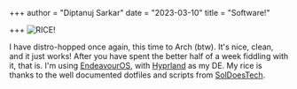 +++
author = "Diptanuj Sarkar"
date = "2023-03-10"
title = "Software!"

+++
![RICE!](/images/rice.png)

I have distro-hopped once again, this time to Arch (btw). It's nice, clean, and it just works! After you have spent the better half of a week fiddling with it, that is.
I'm using [EndeavourOS](endeavouros.com), with [Hyprland](https://github.com/hyprwm/Hyprland) as my DE. My rice is thanks to the well documented dotfiles and scripts from [SolDoesTech](https://github.com/SolDoesTech/HyprV4).